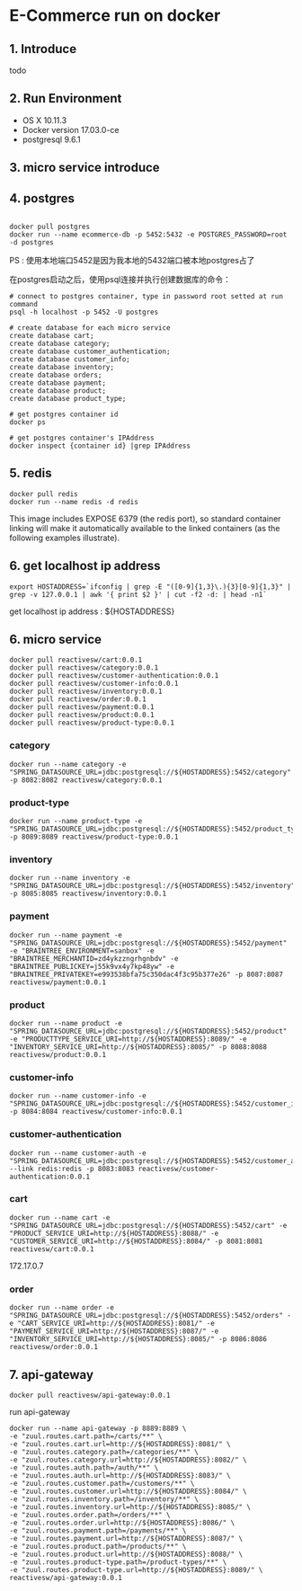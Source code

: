 # E-Commerce run on docker

## 1. Introduce

todo

## 2. Run Environment

* OS X 10.11.3
* Docker version 17.03.0-ce
* postgresql 9.6.1

## 3. micro service introduce


## 4. postgres

```shell

docker pull postgres
docker run --name ecommerce-db -p 5452:5432 -e POSTGRES_PASSWORD=root -d postgres

```

PS : 使用本地端口5452是因为我本地的5432端口被本地postgres占了

在postgres启动之后，使用psql连接并执行创建数据库的命令：

```shell
# connect to postgres container, type in password root setted at run command
psql -h localhost -p 5452 -U postgres

# create database for each micro service
create database cart;
create database category;
create database customer_authentication;
create database customer_info;
create database inventory;
create database orders;
create database payment;
create database product;
create database product_type;
```

```shell
# get postgres container id
docker ps

# get postgres container's IPAddress
docker inspect {container id} |grep IPAddress

```

## 5. redis

```shell
docker pull redis
docker run --name redis -d redis
```

This image includes EXPOSE 6379 (the redis port), so standard container linking will make it automatically available to the linked containers (as the following examples illustrate).

## 6. get localhost ip address

```shell
export HOSTADDRESS=`ifconfig | grep -E "([0-9]{1,3}\.){3}[0-9]{1,3}" | grep -v 127.0.0.1 | awk '{ print $2 }' | cut -f2 -d: | head -n1`
```

get localhost ip address : ${HOSTADDRESS}

## 6. micro service

```shell
docker pull reactivesw/cart:0.0.1
docker pull reactivesw/category:0.0.1
docker pull reactivesw/customer-authentication:0.0.1
docker pull reactivesw/customer-info:0.0.1
docker pull reactivesw/inventory:0.0.1
docker pull reactivesw/order:0.0.1
docker pull reactivesw/payment:0.0.1
docker pull reactivesw/product:0.0.1
docker pull reactivesw/product-type:0.0.1
```


### category

```shell
docker run --name category -e "SPRING_DATASOURCE_URL=jdbc:postgresql://${HOSTADDRESS}:5452/category" -p 8082:8082 reactivesw/category:0.0.1
```

### product-type

```shell
docker run --name product-type -e "SPRING_DATASOURCE_URL=jdbc:postgresql://${HOSTADDRESS}:5452/product_type" -p 8089:8089 reactivesw/product-type:0.0.1
```

### inventory

```shell
docker run --name inventory -e "SPRING_DATASOURCE_URL=jdbc:postgresql://${HOSTADDRESS}:5452/inventory" -p 8085:8085 reactivesw/inventory:0.0.1
```

### payment

```shell
docker run --name payment -e "SPRING_DATASOURCE_URL=jdbc:postgresql://${HOSTADDRESS}:5452/payment" -e "BRAINTREE_ENVIRONMENT=sanbox" -e "BRAINTREE_MERCHANTID=zd4ykzzngrhgnbdv" -e "BRAINTREE_PUBLICKEY=j55k9vx4y7kp48yw" -e "BRAINTREE_PRIVATEKEY=e993538bfa75c350dac4f3c95b377e26" -p 8087:8087 reactivesw/payment:0.0.1
```

### product

```shell
docker run --name product -e "SPRING_DATASOURCE_URL=jdbc:postgresql://${HOSTADDRESS}:5452/product" -e "PRODUCTTYPE_SERVICE_URI=http://${HOSTADDRESS}:8089/" -e "INVENTORY_SERVICE_URI=http://${HOSTADDRESS}:8085/" -p 8088:8088 reactivesw/product:0.0.1
```

### customer-info

```shell
docker run --name customer-info -e "SPRING_DATASOURCE_URL=jdbc:postgresql://${HOSTADDRESS}:5452/customer_info" -p 8084:8084 reactivesw/customer-info:0.0.1
```

### customer-authentication

```shell
docker run --name customer-auth -e "SPRING_DATASOURCE_URL=jdbc:postgresql://${HOSTADDRESS}:5452/customer_authentication" --link redis:redis -p 8083:8083 reactivesw/customer-authentication:0.0.1
```

### cart

```shell
docker run --name cart -e "SPRING_DATASOURCE_URL=jdbc:postgresql://${HOSTADDRESS}:5452/cart" -e "PRODUCT_SERVICE_URI=http://${HOSTADDRESS}:8088/" -e "CUSTOMER_SERVICE_URI=http://${HOSTADDRESS}:8084/" -p 8081:8081 reactivesw/cart:0.0.1
```

172.17.0.7

### order

```shell
docker run --name order -e "SPRING_DATASOURCE_URL=jdbc:postgresql://${HOSTADDRESS}:5452/orders" -e "CART_SERVICE_URI=http://${HOSTADDRESS}:8081/" -e "PAYMENT_SERVICE_URI=http://${HOSTADDRESS}:8087/" -e "INVENTORY_SERVICE_URI=http://${HOSTADDRESS}:8085/" -p 8086:8086 reactivesw/order:0.0.1
```

## 7. api-gateway

```shell
docker pull reactivesw/api-gateway:0.0.1
```

run api-gateway

```shell
docker run --name api-gateway -p 8889:8889 \
-e "zuul.routes.cart.path=/carts/**" \
-e "zuul.routes.cart.url=http://${HOSTADDRESS}:8081/" \
-e "zuul.routes.category.path=/categories/**" \
-e "zuul.routes.category.url=http://${HOSTADDRESS}:8082/" \
-e "zuul.routes.auth.path=/auth/**" \
-e "zuul.routes.auth.url=http://${HOSTADDRESS}:8083/" \
-e "zuul.routes.customer.path=/customers/**" \
-e "zuul.routes.customer.url=http://${HOSTADDRESS}:8084/" \
-e "zuul.routes.inventory.path=/inventory/**" \
-e "zuul.routes.inventory.url=http://${HOSTADDRESS}:8085/" \
-e "zuul.routes.order.path=/orders/**" \
-e "zuul.routes.order.url=http://${HOSTADDRESS}:8086/" \
-e "zuul.routes.payment.path=/payments/**" \
-e "zuul.routes.payment.url=http://${HOSTADDRESS}:8087/" \
-e "zuul.routes.product.path=/products/**" \
-e "zuul.routes.product.url=http://${HOSTADDRESS}:8088/" \
-e "zuul.routes.product-type.path=/product-types/**" \
-e "zuul.routes.product-type.url=http://${HOSTADDRESS}:8089/" \
reactivesw/api-gateway:0.0.1
```
